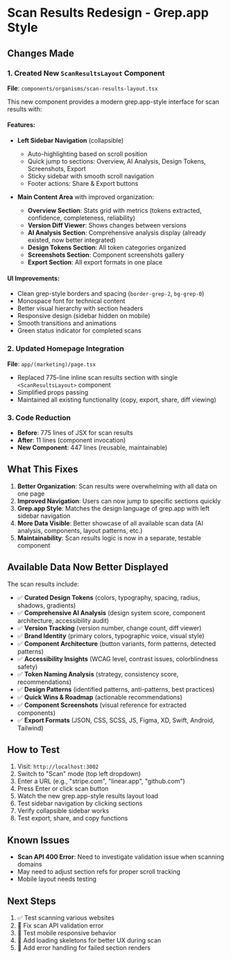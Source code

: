 # Scan Results Redesign - Grep.app Style

## Changes Made

### 1. Created New `ScanResultsLayout` Component
**File**: `components/organisms/scan-results-layout.tsx`

This new component provides a modern grep.app-style interface for scan results with:

#### Features:
- **Left Sidebar Navigation** (collapsible)
  - Auto-highlighting based on scroll position
  - Quick jump to sections: Overview, AI Analysis, Design Tokens, Screenshots, Export
  - Sticky sidebar with smooth scroll navigation
  - Footer actions: Share & Export buttons

- **Main Content Area** with improved organization:
  - **Overview Section**: Stats grid with metrics (tokens extracted, confidence, completeness, reliability)
  - **Version Diff Viewer**: Shows changes between versions
  - **AI Analysis Section**: Comprehensive analysis display (already existed, now better integrated)
  - **Design Tokens Section**: All token categories organized
  - **Screenshots Section**: Component screenshots gallery
  - **Export Section**: All export formats in one place

#### UI Improvements:
- Clean grep-style borders and spacing (`border-grep-2`, `bg-grep-0`)
- Monospace font for technical content
- Better visual hierarchy with section headers
- Responsive design (sidebar hidden on mobile)
- Smooth transitions and animations
- Green status indicator for completed scans

### 2. Updated Homepage Integration
**File**: `app/(marketing)/page.tsx`

- Replaced 775-line inline scan results section with single `<ScanResultsLayout>` component
- Simplified props passing
- Maintained all existing functionality (copy, export, share, diff viewing)

### 3. Code Reduction
- **Before**: 775 lines of JSX for scan results
- **After**: 11 lines (component invocation)
- **New Component**: 447 lines (reusable, maintainable)

## What This Fixes

1. **Better Organization**: Scan results were overwhelming with all data on one page
2. **Improved Navigation**: Users can now jump to specific sections quickly
3. **Grep.app Style**: Matches the design language of grep.app with left sidebar navigation
4. **More Data Visible**: Better showcase of all available scan data (AI analysis, components, layout patterns, etc.)
5. **Maintainability**: Scan results logic is now in a separate, testable component

## Available Data Now Better Displayed

The scan results include:
- ✅ **Curated Design Tokens** (colors, typography, spacing, radius, shadows, gradients)
- ✅ **Comprehensive AI Analysis** (design system score, component architecture, accessibility audit)
- ✅ **Version Tracking** (version number, change count, diff viewer)
- ✅ **Brand Identity** (primary colors, typographic voice, visual style)
- ✅ **Component Architecture** (button variants, form patterns, detected patterns)
- ✅ **Accessibility Insights** (WCAG level, contrast issues, colorblindness safety)
- ✅ **Token Naming Analysis** (strategy, consistency score, recommendations)
- ✅ **Design Patterns** (identified patterns, anti-patterns, best practices)
- ✅ **Quick Wins & Roadmap** (actionable recommendations)
- ✅ **Component Screenshots** (visual reference for extracted components)
- ✅ **Export Formats** (JSON, CSS, SCSS, JS, Figma, XD, Swift, Android, Tailwind)

## How to Test

1. Visit: `http://localhost:3002`
2. Switch to "Scan" mode (top left dropdown)
3. Enter a URL (e.g., "stripe.com", "linear.app", "github.com")
4. Press Enter or click scan button
5. Watch the new grep.app-style results layout load
6. Test sidebar navigation by clicking sections
7. Verify collapsible sidebar works
8. Test export, share, and copy functions

## Known Issues

- **Scan API 400 Error**: Need to investigate validation issue when scanning domains
- May need to adjust section refs for proper scroll tracking
- Mobile layout needs testing

## Next Steps

1. ✅ Test scanning various websites
2. 🔄 Fix scan API validation error
3. 🔄 Test mobile responsive behavior
4. 🔄 Add loading skeletons for better UX during scan
5. 🔄 Add error handling for failed section renders